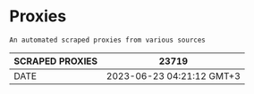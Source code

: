 # Proxies
    An automated scraped proxies from various sources

| SCRAPED PROXIES | 23719            |
|-----------------|---------------------------|
| DATE            | 2023-06-23 04:21:12 GMT+3          |